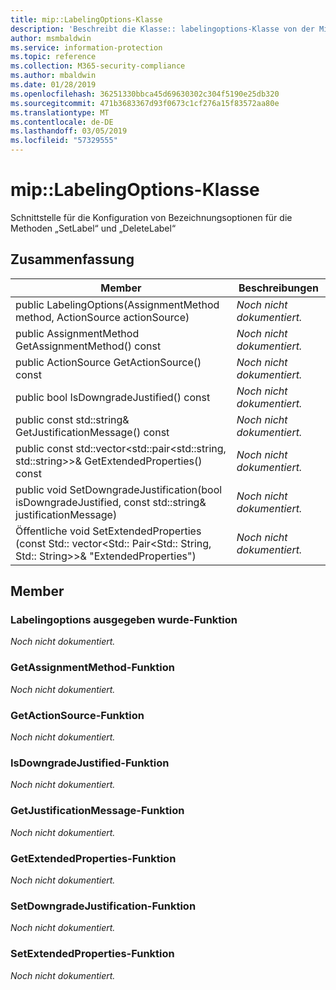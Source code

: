 ```yaml
---
title: mip::LabelingOptions-Klasse
description: 'Beschreibt die Klasse:: labelingoptions-Klasse von der Microsoft Information Protection (MIP) SDK.'
author: msmbaldwin
ms.service: information-protection
ms.topic: reference
ms.collection: M365-security-compliance
ms.author: mbaldwin
ms.date: 01/28/2019
ms.openlocfilehash: 36251330bbca45d69630302c304f5190e25db320
ms.sourcegitcommit: 471b3683367d93f0673c1cf276a15f83572aa80e
ms.translationtype: MT
ms.contentlocale: de-DE
ms.lasthandoff: 03/05/2019
ms.locfileid: "57329555"
---
```

# <a name="class-miplabelingoptions"></a>mip::LabelingOptions-Klasse 
Schnittstelle für die Konfiguration von Bezeichnungsoptionen für die Methoden „SetLabel“ und „DeleteLabel“
  
## <a name="summary"></a>Zusammenfassung
 Member                        | Beschreibungen                                
--------------------------------|---------------------------------------------
public LabelingOptions(AssignmentMethod method, ActionSource actionSource)  | _Noch nicht dokumentiert._
public AssignmentMethod GetAssignmentMethod() const  | _Noch nicht dokumentiert._
public ActionSource GetActionSource() const  | _Noch nicht dokumentiert._
public bool IsDowngradeJustified() const  | _Noch nicht dokumentiert._
public const std::string& GetJustificationMessage() const  | _Noch nicht dokumentiert._
public const std::vector\<std::pair\<std::string, std::string\>\>& GetExtendedProperties() const  | _Noch nicht dokumentiert._
public void SetDowngradeJustification(bool isDowngradeJustified, const std::string& justificationMessage)  | _Noch nicht dokumentiert._
Öffentliche void SetExtendedProperties (const Std:: vector\<Std:: Pair\<Std:: String, Std:: String\>\>& "ExtendedProperties")  | _Noch nicht dokumentiert._
  
## <a name="members"></a>Member
  
### <a name="labelingoptions-function"></a>Labelingoptions ausgegeben wurde-Funktion
_Noch nicht dokumentiert._

  
### <a name="getassignmentmethod-function"></a>GetAssignmentMethod-Funktion
_Noch nicht dokumentiert._

  
### <a name="getactionsource-function"></a>GetActionSource-Funktion
_Noch nicht dokumentiert._

  
### <a name="isdowngradejustified-function"></a>IsDowngradeJustified-Funktion
_Noch nicht dokumentiert._

  
### <a name="getjustificationmessage-function"></a>GetJustificationMessage-Funktion
_Noch nicht dokumentiert._

  
### <a name="getextendedproperties-function"></a>GetExtendedProperties-Funktion
_Noch nicht dokumentiert._

  
### <a name="setdowngradejustification-function"></a>SetDowngradeJustification-Funktion
_Noch nicht dokumentiert._

  
### <a name="setextendedproperties-function"></a>SetExtendedProperties-Funktion
_Noch nicht dokumentiert._
